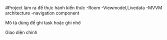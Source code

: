 #Project làm ra để thực hành kiến thức
-Room
-Viewmodel,Livedata
-MVVM architecture
-navigation component

Mô tả dùng để ghi task hoặc ghi nhớ 

Giao diện chính


